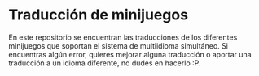 # Traducción de minijuegos


En este repositorio se encuentran las traducciones de los diferentes minijuegos que soportan el sistema de multiidioma simultáneo. Si encuentras algún error, quieres mejorar alguna traducción o aportar una traducción a un idioma diferente, no dudes en hacerlo :P.
